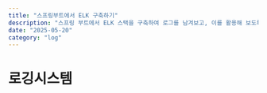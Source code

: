 ```yaml
---
title: "스프링부트에서 ELK 구축하기"
description: "스프링 부트에서 ELK 스택을 구축하여 로그를 남겨보고, 이를 활용해 보도록 하겠습니다."
date: "2025-05-20"
category: "log"
---
```



# 로깅시스템